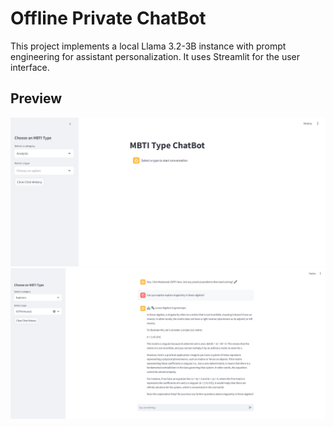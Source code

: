 # Offline Private ChatBot

This project implements a local Llama 3.2-3B instance with prompt engineering for assistant personalization. It uses Streamlit for the user interface. 

## Preview

![ChatBot Interface](MBTI-screenshot1.PNG)
![ChatBot Interface1](MBTI-screenshot.PNG)


